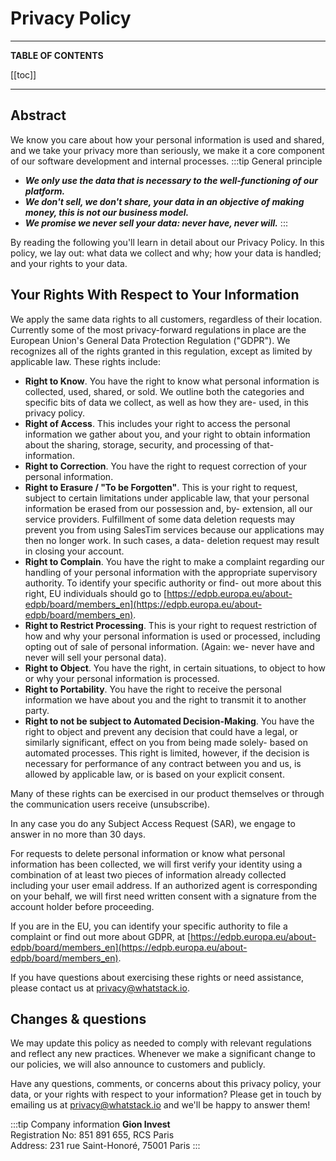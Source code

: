 # Privacy Policy

---

**TABLE OF CONTENTS**

[[toc]]

---

## Abstract

We know you care about how your personal information is used and shared, and we take your privacy more than seriously, we make it a core component of our software development and internal processes. 
:::tip General principle
- ***We only use the data that is necessary to the well-functioning of our platform.***
- ***We don't sell, we don't share, your data in an objective of making money, this is not our business model.***
- ***We promise we never sell your data: never have, never will.***
:::

By reading the following you'll learn in detail about our Privacy Policy. In this policy, we lay out: what data we collect and why; how your data is handled; and your rights to your data.

## Your Rights With Respect to Your Information

We apply the same data rights to all customers, regardless of their location. Currently some of the most privacy-forward regulations in place are the European Union's General Data Protection Regulation ("GDPR"). We recognizes all of the rights granted in this regulation, except as limited by applicable law. These rights include:
- **Right to Know**. You have the right to know what personal information is collected, used, shared, or sold. We outline both the categories and specific bits of data we collect, as well as how they are- used, in this privacy policy.
- **Right of Access**. This includes your right to access the personal information we gather about you, and your right to obtain information about the sharing, storage, security, and processing of that- information.
- **Right to Correction**. You have the right to request correction of your personal information.
- **Right to Erasure / "To be Forgotten"**. This is your right to request, subject to certain limitations under applicable law, that your personal information be erased from our possession and, by- extension, all our service providers. Fulfillment of some data deletion requests may prevent you from using SalesTim services because our applications may then no longer work. In such cases, a data- deletion request may result in closing your account.
- **Right to Complain**. You have the right to make a complaint regarding our handling of your personal information with the appropriate supervisory authority. To identify your specific authority or find- out more about this right, EU individuals should go to [https://edpb.europa.eu/about-edpb/board/members_en](https://edpb.europa.eu/about-edpb/board/members_en).
- **Right to Restrict Processing**. This is your right to request restriction of how and why your personal information is used or processed, including opting out of sale of personal information. (Again: we- never have and never will sell your personal data).
- **Right to Object**. You have the right, in certain situations, to object to how or why your personal information is processed.
- **Right to Portability**. You have the right to receive the personal information we have about you and the right to transmit it to another party.
- **Right to not be subject to Automated Decision-Making**. You have the right to object and prevent any decision that could have a legal, or similarly significant, effect on you from being made solely- based on automated processes. This right is limited, however, if the decision is necessary for performance of any contract between you and us, is allowed by applicable law, or is based on your explicit consent.

Many of these rights can be exercised in our product themselves or through the communication users receive (unsubscribe).

In any case you do any Subject Access Request (SAR), we engage to answer in no more than 30 days.

For requests to delete personal information or know what personal information has been collected, we will first verify your identity using a combination of at least two pieces of information already collected including your user email address. If an authorized agent is corresponding on your behalf, we will first need written consent with a signature from the account holder before proceeding.

If you are in the EU, you can identify your specific authority to file a complaint or find out more about GDPR, at [https://edpb.europa.eu/about-edpb/board/members_en](https://edpb.europa.eu/about-edpb/board/members_en).

If you have questions about exercising these rights or need assistance, please contact us at [privacy@whatstack.io](privacy@whatstack.io).

## Changes & questions

We may update this policy as needed to comply with relevant regulations and reflect any new practices. Whenever we make a significant change to our policies, we will also announce to customers and publicly.

Have any questions, comments, or concerns about this privacy policy, your data, or your rights with respect to your information? Please get in touch by emailing us at [privacy@whatstack.io](privacy@whatstack.io) and we'll be happy to answer them!

:::tip Company information
**Gion Invest**  
Registration No: 851 891 655, RCS Paris  
Address: 231 rue Saint-Honoré, 75001 Paris
:::